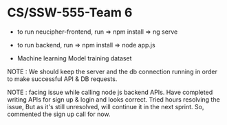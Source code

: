 # CS/SSW-555-Team 6


- to run neucipher-frontend, 
run => npm install => ng serve

- to run backend,
run => npm install => node app.js

- Machine learning Model training dataset
  
NOTE : We should keep the server and the db connection running in order to make successful API & DB requests.

NOTE : facing issue while calling node js backend APIs. Have completed writing APIs for sign up & login and looks correct. Tried hours resolving the issue, But as it's still unresolved, will continue it in the next sprint. So, commented the sign up call for now.
